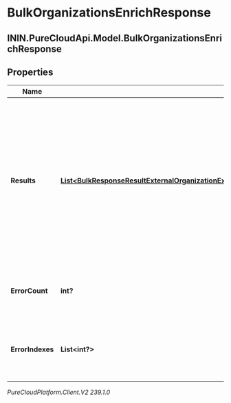 # BulkOrganizationsEnrichResponse

## ININ.PureCloudApi.Model.BulkOrganizationsEnrichResponse

## Properties

|Name | Type | Description | Notes|
|------------ | ------------- | ------------- | -------------|
| **Results** | [**List&lt;BulkResponseResultExternalOrganizationExternalOrganizationEnrichRequestBulkEntityErrorExternalOrganizationEnrichRequest&gt;**](BulkResponseResultExternalOrganizationExternalOrganizationEnrichRequestBulkEntityErrorExternalOrganizationEnrichRequest) | A list of results for all of the Bulk operations specified in the request. Includes both successes and failures. Ordering is NOT guaranteed - may be in a different order from the request. | [optional] |
| **ErrorCount** | **int?** | The number of failed operations in the results. | [optional] |
| **ErrorIndexes** | **List&lt;int?&gt;** | The indexes of all failed operations in the results field. | [optional] |



_PureCloudPlatform.Client.V2 239.1.0_
